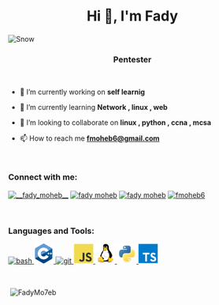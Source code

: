 <h1 align="center">Hi 👋, I'm Fady</h1>

<img src="https://3.bp.blogspot.com/-_PqHqWYxrTw/UMvwIv1lzqI/AAAAAAAARQ8/J3o7CVrX70I/s1600/pQT0l.gif" align="center" alt="Snow" width="1000">
<h3 align="center">Pentester</h3>
<img src="https://user-images.githubusercontent.com/71278733/172068867-ba3de80b-dc63-44c0-a31b-0ba74c244163.gif" width="500" height="3">


- 🔭 I’m currently working on **self learnig**

- 🌱 I’m currently learning **Network , linux , web**

- 👯 I’m looking to collaborate on **linux , python , ccna , mcsa**

- 📫 How to reach me **fmoheb6@gmail.com**

<img src="https://user-images.githubusercontent.com/71278733/172068867-ba3de80b-dc63-44c0-a31b-0ba74c244163.gif" width="500" height="3">



<h3 align="left">Connect with me:</h3>
<p align="left">
<a href="https://www.linkedin.com/in/fady-moheb-154797223/" target="blank"><img align="center" src="https://raw.githubusercontent.com/rahuldkjain/github-profile-readme-generator/master/src/images/icons/Social/twitter.svg" alt="__fady_moheb__" height="30" width="40" /></a>
<a href="https://linkedin.com/in/fady moheb" target="blank"><img align="center" src="https://raw.githubusercontent.com/rahuldkjain/github-profile-readme-generator/master/src/images/icons/Social/linked-in-alt.svg" alt="fady moheb" height="30" width="40" /></a>
<a href="https://www.facebook.com/profile.php?id=100083295194726" target="blank"><img align="center" src="https://raw.githubusercontent.com/rahuldkjain/github-profile-readme-generator/master/src/images/icons/Social/facebook.svg" alt="fady moheb" height="30" width="40" /></a>
<a href="https://www.hackerrank.com/fmoheb6" target="blank"><img align="center" src="https://raw.githubusercontent.com/rahuldkjain/github-profile-readme-generator/master/src/images/icons/Social/hackerrank.svg" alt="fmoheb6" height="30" width="40" /></a>
</p>
<img src="https://user-images.githubusercontent.com/71278733/172068867-ba3de80b-dc63-44c0-a31b-0ba74c244163.gif" width="500" height="3">

<h3 align="left">Languages and Tools:</h3>
<p align="left"> <a href="https://www.gnu.org/software/bash/" target="_blank" rel="noreferrer"> <img src="https://www.vectorlogo.zone/logos/gnu_bash/gnu_bash-icon.svg" alt="bash" width="40" height="40"/> </a> <a href="https://www.w3schools.com/cpp/" target="_blank" rel="noreferrer"> <img src="https://raw.githubusercontent.com/devicons/devicon/master/icons/cplusplus/cplusplus-original.svg" alt="cplusplus" width="40" height="40"/> </a> <a href="https://git-scm.com/" target="_blank" rel="noreferrer"> <img src="https://www.vectorlogo.zone/logos/git-scm/git-scm-icon.svg" alt="git" width="40" height="40"/> </a> <a href="https://developer.mozilla.org/en-US/docs/Web/JavaScript" target="_blank" rel="noreferrer"> <img src="https://raw.githubusercontent.com/devicons/devicon/master/icons/javascript/javascript-original.svg" alt="javascript" width="40" height="40"/> </a> <a href="https://www.linux.org/" target="_blank" rel="noreferrer"> <img src="https://raw.githubusercontent.com/devicons/devicon/master/icons/linux/linux-original.svg" alt="linux" width="40" height="40"/> </a> <a href="https://www.python.org" target="_blank" rel="noreferrer"> <img src="https://raw.githubusercontent.com/devicons/devicon/master/icons/python/python-original.svg" alt="python" width="40" height="40"/> </a> <a href="https://www.typescriptlang.org/" target="_blank" rel="noreferrer"> <img src="https://raw.githubusercontent.com/devicons/devicon/master/icons/typescript/typescript-original.svg" alt="typescript" width="40" height="40"/> </a> </p>
<img src="https://user-images.githubusercontent.com/71278733/172068867-ba3de80b-dc63-44c0-a31b-0ba74c244163.gif" width="500" height="3">

<p>&nbsp;<img align="center" src="https://github-readme-stats.vercel.app/api?username=fadymo7eb&show_icons=true&locale=en&bg_color=0D1117&hide_border=true&theme=discord_old_blurple" alt="FadyMo7eb" align="left"/>


